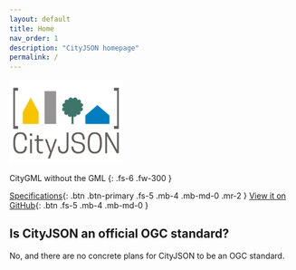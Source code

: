 ```yaml
---
layout: default
title: Home
nav_order: 1
description: "CityJSON homepage"
permalink: /
---
```


<img src="/assets/images/cityjson_logo.svg" width="200">

CityGML without the GML
{: .fs-6 .fw-300 }

[Specifications](#getting-started){: .btn .btn-primary .fs-5 .mb-4 .mb-md-0 .mr-2 } [View it on GitHub](https://github.com/pmarsceill/just-the-docs){: .btn .fs-5 .mb-4 .mb-md-0 }


## Is CityJSON an official OGC standard?

No, and there are no concrete plans for CityJSON to be an OGC standard.





